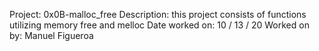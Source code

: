 Project: 0x0B-malloc_free
Description: this project consists of functions utilizing memory free and melloc
Date worked on: 10 / 13 / 20
Worked on by: Manuel Figueroa